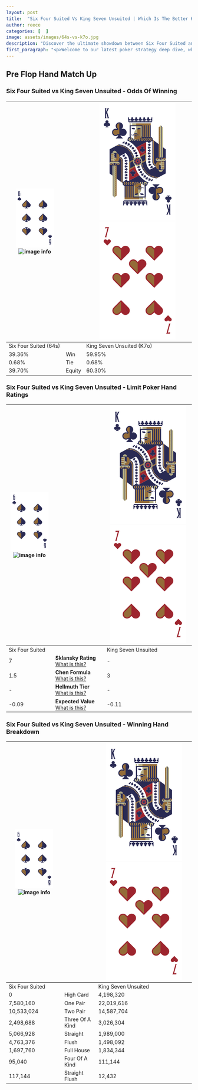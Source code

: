 ```yaml
---
layout: post
title:  "Six Four Suited Vs King Seven Unsuited | Which Is The Better Hand In Poker? A Complete Guide"
author: reece
categories: [  ]
image: assets/images/64s-vs-k7o.jpg
description: "Discover the ultimate showdown between Six Four Suited and King Seven Unsuited in poker! Uncover the odds, strategies, and scenarios where one hand triumphs over the other. Get ready to up your poker game with this thrilling analysis."
first_paragraph: "<p>Welcome to our latest poker strategy deep dive, where we're pitting two distinct hands against each other in a high-stakes showdown: Six Four Suited vs King Seven Unsuited.</p><p>In the dynamic world of poker, every decision counts, and knowing which hand holds the upper hand is key to your success at the table.</p><p>In this article, we'll dissect these two hands, explore the scenarios where one dominates the other, and equip you with the knowledge to make strategic choices that can tip the odds in your favor.</p><p>Get ready to unravel the intriguing dynamics of these poker hands and elevate your game to new heights.</p>"
---
```




[comment]: # (sp0)

## Pre Flop Hand Match Up

<div class="table hand-ratings" markdown="1"> 



### Six Four Suited vs King Seven Unsuited - Odds Of Winning


    
| ![image info](assets/images/hand1/6.png) ![image info](assets/images/hand1/4s.png) |  | ![image info](assets/images/hand2/K.png) ![image info](assets/images/hand2/7o.png) |
| -------- | -------- | -------- |
| Six Four Suited (64s) |  | King Seven Unsuited (K7o) |
| 39.36% | Win | 59.95% |
| 0.68% | Tie | 0.68% |
| 39.70% | Equity | 60.30% |




[comment]: # (sp1)



### Six Four Suited vs King Seven Unsuited - Limit Poker Hand Ratings


    
| ![image info](assets/images/hand1/6.png) ![image info](assets/images/hand1/4s.png) |  | ![image info](assets/images/hand2/K.png) ![image info](assets/images/hand2/7o.png) |
| -------- | -------- | -------- |
| Six Four Suited |  | King Seven Unsuited |
| 7 | **Sklansky Rating** [What is this?](/sklansky-rating-explained) | - |
| 1.5 | **Chen Formula** [What is this?](/chen-formula-explained) | 3 |
| - | **Hellmuth Tier** [What is this?](/Hellmuth-tier-explained) | - |
| -0.09 | **Expected Value** [What is this?](/expected-value-explained) | -0.11 |




[comment]: # (sp2)



### Six Four Suited vs King Seven Unsuited - Winning Hand Breakdown


    
| ![image info](assets/images/hand1/6.png) ![image info](assets/images/hand1/4s.png) |  | ![image info](assets/images/hand2/K.png) ![image info](assets/images/hand2/7o.png) |
| -------- | -------- | -------- |
| Six Four Suited |  | King Seven Unsuited |
| 0 | High Card | 4,198,320 |
| 7,580,160 | One Pair | 22,019,616 |
| 10,533,024 | Two Pair | 14,587,704 |
| 2,498,688 | Three Of A Kind | 3,026,304 |
| 5,066,928 | Straight | 1,989,000 |
| 4,763,376 | Flush | 1,498,092 |
| 1,697,760 | Full House | 1,834,344 |
| 95,040 | Four Of A Kind | 111,144 |
| 117,144 | Straight Flush | 12,432 |




[comment]: # (sp3)



</div>

[comment]: # (sp4)



[comment]: # (sp5)

